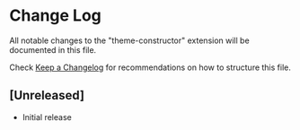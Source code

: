 # Change Log
All notable changes to the "theme-constructor" extension will be documented in this file.

Check [Keep a Changelog](http://keepachangelog.com/) for recommendations on how to structure this file.

## [Unreleased]
- Initial release
